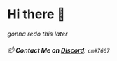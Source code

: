 # Hi there 👋 

*gonna redo this later*
<br/>

###### 📫 **Contact Me on [Discord](https://www.youtube.com/watch?v=oHg5SJYRHA0):** `cm#7667`

